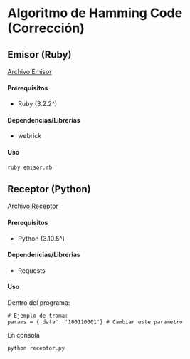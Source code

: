 # Algoritmo de Hamming Code (Corrección)

## Emisor (Ruby)
[Archivo Emisor](./emisor.rb)

#### Prerequisitos
- Ruby (3.2.2^)

#### Dependencias/Librerias
- webrick

#### Uso
```
ruby emisor.rb
```


## Receptor (Python)
[Archivo Receptor](./receptor.py)

#### Prerequisitos
- Python (3.10.5^)

#### Dependencias/Librerias
- Requests

#### Uso
Dentro del programa:
```
# Ejemplo de trama:
params = {'data': '100110001'} # Cambiar este parametro
```

En consola
```
python receptor.py
```